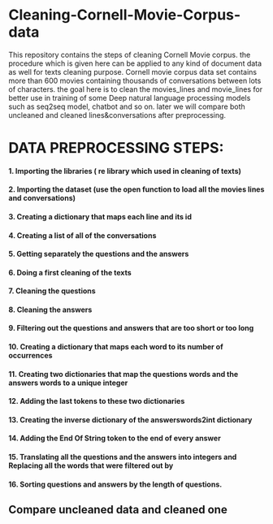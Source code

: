 # Cleaning-Cornell-Movie-Corpus-data
This repository contains the steps of cleaning Cornell Movie corpus. the procedure which is given here can be applied to any kind of document data as well for texts cleaning purpose.
Cornell movie corpus data set contains more than 600 movies containing thousands of conversations between lots of characters. the goal here is to clean the movies_lines and movie_lines for better use in training of some Deep natural language processing models such as seq2seq model, chatbot and so on. later we will compare both uncleaned and cleaned lines&conversations after preprocessing.

# DATA PREPROCESSING STEPS:
#### 1. Importing the libraries ( re library which used in cleaning of texts) 
#### 2. Importing the dataset (use the open function to load all the movies lines and conversations)
#### 3. Creating a dictionary that maps each line and its id
#### 4. Creating a list of all of the conversations 
#### 5. Getting separately the questions and the answers
#### 6. Doing a first cleaning of the texts
#### 7. Cleaning the questions
#### 8. Cleaning the answers
#### 9. Filtering out the questions and answers that are too short or too long
#### 10. Creating a dictionary that maps each word to its number of occurrences
#### 11. Creating two dictionaries that map the questions words and the answers words to a unique integer
#### 12. Adding the last tokens to these two dictionaries
#### 13. Creating the inverse dictionary of the answerswords2int dictionary
#### 14. Adding the End Of String token to the end of every answer
#### 15. Translating all the questions and the answers into integers and Replacing all the words that were filtered out by <OUT>
#### 16. Sorting questions and answers by the length of questions.
  
 ## Compare uncleaned data and cleaned one
